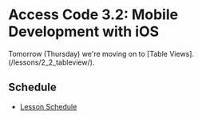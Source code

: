 # Access Code 3.2: Mobile Development with iOS

Tomorrow (Thursday) we're moving on to [Table Views].(/lessons/2_2_tableview/).

## Schedule

- [Lesson Schedule](/schedule.md)
